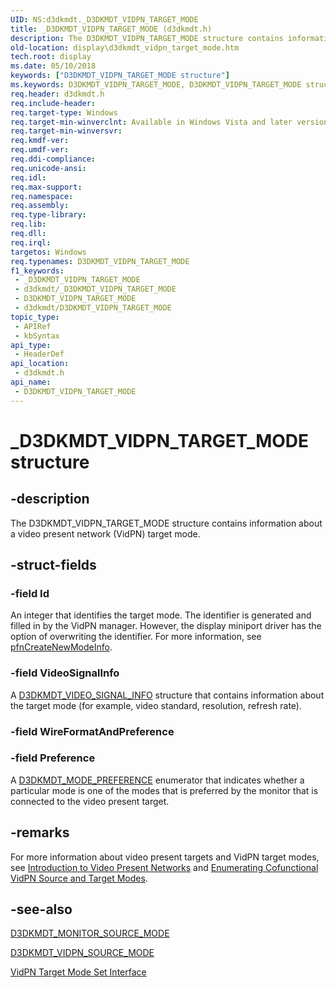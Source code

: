 ```yaml
---
UID: NS:d3dkmdt._D3DKMDT_VIDPN_TARGET_MODE
title: _D3DKMDT_VIDPN_TARGET_MODE (d3dkmdt.h)
description: The D3DKMDT_VIDPN_TARGET_MODE structure contains information about a video present network (VidPN) target mode.
old-location: display\d3dkmdt_vidpn_target_mode.htm
tech.root: display
ms.date: 05/10/2018
keywords: ["D3DKMDT_VIDPN_TARGET_MODE structure"]
ms.keywords: D3DKMDT_VIDPN_TARGET_MODE, D3DKMDT_VIDPN_TARGET_MODE structure [Display Devices], DmStructs_a1ac1f39-cd89-458b-95b5-91fd5cbc507e.xml, _D3DKMDT_VIDPN_TARGET_MODE, d3dkmdt/D3DKMDT_VIDPN_TARGET_MODE, display.d3dkmdt_vidpn_target_mode
req.header: d3dkmdt.h
req.include-header:
req.target-type: Windows
req.target-min-winverclnt: Available in Windows Vista and later versions of the Windows operating systems.
req.target-min-winversvr: 
req.kmdf-ver: 
req.umdf-ver: 
req.ddi-compliance: 
req.unicode-ansi: 
req.idl: 
req.max-support: 
req.namespace: 
req.assembly: 
req.type-library: 
req.lib: 
req.dll: 
req.irql: 
targetos: Windows
req.typenames: D3DKMDT_VIDPN_TARGET_MODE
f1_keywords:
 - _D3DKMDT_VIDPN_TARGET_MODE
 - d3dkmdt/_D3DKMDT_VIDPN_TARGET_MODE
 - D3DKMDT_VIDPN_TARGET_MODE
 - d3dkmdt/D3DKMDT_VIDPN_TARGET_MODE
topic_type:
 - APIRef
 - kbSyntax
api_type:
 - HeaderDef
api_location:
 - d3dkmdt.h
api_name:
 - D3DKMDT_VIDPN_TARGET_MODE
---
```


# _D3DKMDT_VIDPN_TARGET_MODE structure


## -description

The D3DKMDT_VIDPN_TARGET_MODE structure contains information about a video present network (VidPN) target mode.

## -struct-fields

### -field Id

An integer that identifies the target mode. The identifier is generated and filled in by the VidPN manager. However, the display miniport driver has the option of overwriting the identifier. For more information, see <a href="/windows-hardware/drivers/ddi/d3dkmddi/nc-d3dkmddi-dxgkddi_vidpntargetmodeset_createnewmodeinfo">pfnCreateNewModeInfo</a>.

### -field VideoSignalInfo

A <a href="/windows-hardware/drivers/ddi/d3dkmdt/ns-d3dkmdt-_d3dkmdt_video_signal_info">D3DKMDT_VIDEO_SIGNAL_INFO</a> structure that contains information about the target mode (for example, video standard, resolution, refresh rate).

### -field WireFormatAndPreference

### -field Preference

A <a href="/windows-hardware/drivers/ddi/d3dkmdt/ne-d3dkmdt-_d3dkmdt_mode_preference">D3DKMDT_MODE_PREFERENCE</a> enumerator that indicates whether a particular mode is one of the modes that is preferred by the monitor that is connected to the video present target.

## -remarks

For more information about video present targets and VidPN target modes, see <a href="/windows-hardware/drivers/display/introduction-to-video-present-networks">Introduction to Video Present Networks</a> and <a href="/windows-hardware/drivers/display/enumerating-cofunctional-vidpn-source-and-target-modes">Enumerating Cofunctional VidPN Source and Target Modes</a>.

## -see-also

<a href="/windows-hardware/drivers/ddi/d3dkmdt/ns-d3dkmdt-_d3dkmdt_monitor_source_mode">D3DKMDT_MONITOR_SOURCE_MODE</a>



<a href="/windows-hardware/drivers/ddi/d3dkmdt/ns-d3dkmdt-_d3dkmdt_vidpn_source_mode">D3DKMDT_VIDPN_SOURCE_MODE</a>



<a href="/windows-hardware/drivers/ddi/index">VidPN Target Mode Set Interface</a>
